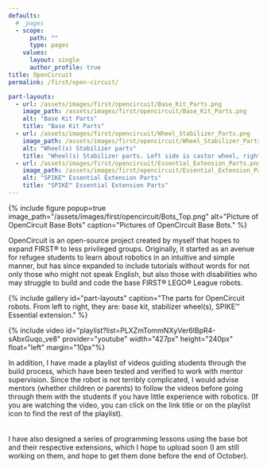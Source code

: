 ```yaml
---
defaults:
  # _pages
  - scope:
      path: ""
      type: pages
    values:
      layout: single
      author_profile: true
title: OpenCircuit
permalink: /first/open-circuit/

part-layouts:
  - url: /assets/images/first/opencircuit/Base_Kit_Parts.png
    image_path: /assets/images/first/opencircuit/Base_Kit_Parts.png
    alt: "Base Kit Parts"
    title: "Base Kit Parts"
  - url: /assets/images/first/opencircuit/Wheel_Stabilizer_Parts.png
    image_path: /assets/images/first/opencircuit/Wheel_Stabilizer_Parts.png
    alt: "Wheel(s) Stabilizer parts"
    title: "Wheel(s) Stabilizer parts. Left side is castor wheel, right side is two wheels"
  - url: /assets/images/first/opencircuit/Essential_Extension_Parts.png
    image_path: /assets/images/first/opencircuit/Essential_Extension_Parts.png
    alt: "SPIKE™ Essential Extension Parts"
    title: "SPIKE™ Essential Extension Parts"
---
```


{% include figure popup=true image_path="/assets/images/first/opencircuit/Bots_Top.png" alt="Picture of OpenCircuit Base Bots" caption="Pictures of OpenCircuit Base Bots." %}

OpenCircuit is an open-source project created by myself that hopes to expand FIRST® to less privileged groups. Originally, it started as an avenue for refugee students to learn about robotics in an intuitive and simple manner, but has since expanded to include tutorials without words for not only those who might not speak English, but also those with disabilities who may struggle to build and code the base FIRST® LEGO® League robots.

{% include gallery id="part-layouts" caption="The parts for OpenCircuit robots. From left to right, they are: base kit, stabilizer wheel(s), SPIKE™ Essential extension." %}

{% include video id="playlist?list=PLXZmTommNXyVer6lBpR4-sAbxGuqo_ve8" provider="youtube" width="427px" height="240px" float="left" margin="10px"%}

In addition, I have made a playlist of videos guiding students through the build process, which have been tested and verified to work with mentor supervision. Since the robot is not terribly complicated, I would advise mentors (whether children or parents) to follow the videos before going through them with the students if you have little experience with robotics. (If you are watching the video, you can click on the link title or on the playlist icon to find the rest of the playlist).
<br><br><br>
I have also designed a series of programming lessons using the base bot and their respective extensions, which I hope to upload soon (I am still working on them, and hope to get them done before the end of October).